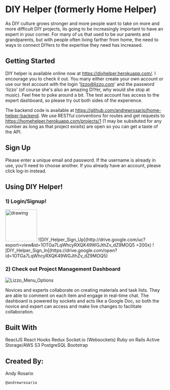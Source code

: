 # DIY Helper (formerly Home Helper)
As DIY culture grows stronger and more people want to take on more and more difficult DIY projects, its going to be increasingly important to have an expert in your corner. For many of us that used to be our parents and grandparents, but with people often living farther from home, the need to ways to connect DIYers to the expertise they need has increased.

## Getting Started
DIY helper is available online now at https://diyhelper.herokuapp.com/. I encourage you to check it out. You many either create your own account or use our test account with the login 'lizzo@lizzo.com' and the password 'lizzo' (of course she's also an amazing DIYer, why would she stop at music). Feel free to poke around a bit. The test account has access to the expert dashboard, so please try out both sides of the experience.

The backend code is available at https://github.com/andrewrosario/home-helper-backend. We use RESTful conventions for routes and get requests to https://homehelper.herokuapp.com/projects/1 (1 may be subsituted for any number as long as that project exisits) are open so you can get a taste of the API.

## Sign Up
Please enter a unique email and password. If the username is already in use, you'll need to choose another. If you already have an account, please click log-in instead.

## Using DIY Helper!

### 1) Login/Signup!
<img src="http://drive.google.com/uc?export=view&id=1OTGa7LqWhcyRXQK49WGJthZv_dZ9MOQ5" alt="drawing" style="width:100px;"/>
![DIY_Helper_Sign_Up](http://drive.google.com/uc?export=view&id=1OTGa7LqWhcyRXQK49WGJthZv_dZ9MOQ5 =200x)
![DIY_Helper_Sign_In](https://drive.google.com/open?id=1OTGa7LqWhcyRXQK49WGJthZv_dZ9MOQ5)

### 2) Check out Project Management Dashboard
![Lizzo_Menu_Options](https://media.giphy.com/media/j04WCzclHKATpQWjLr/giphy.gif)

Novices and experts collaborate on creating materials and task lists. They are able to comment on each item and engage in real-time chat. The dashboard is powered by sockets and acts like a Google Doc, so both the novice and expert can access and make live changes to facilitate collaboration.

## Built With
ReactJS
React Hooks
Redux
Socket.io (Websockets)
Ruby on Rails
Active Storage/AWS S3
PostgreSQL
Bootstrap


## Created By:
Andy Rosario
```
@andrewrosario
```
